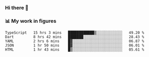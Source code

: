 ### Hi there 👋

### 📊 My work in figures

<!--START_SECTION:waka-->
```text
TypeScript   15 hrs 3 mins   ████████████▒░░░░░░░░░░░░   49.20 % 
Dart         8 hrs 42 mins   ███████░░░░░░░░░░░░░░░░░░   28.43 % 
YAML         2 hrs 6 mins    █▓░░░░░░░░░░░░░░░░░░░░░░░   06.87 % 
JSON         1 hr 50 mins    █▓░░░░░░░░░░░░░░░░░░░░░░░   06.01 % 
HTML         1 hr 43 mins    █▒░░░░░░░░░░░░░░░░░░░░░░░   05.61 % 
```
<!--END_SECTION:waka-->
